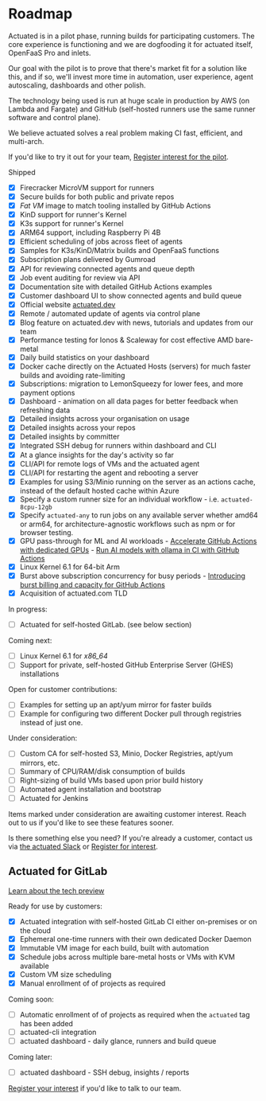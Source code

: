 # Roadmap

Actuated is in a pilot phase, running builds for participating customers. The core experience is functioning and we are dogfooding it for actuated itself, OpenFaaS Pro and inlets.

Our goal with the pilot is to prove that there's market fit for a solution like this, and if so, we'll invest more time in automation, user experience, agent autoscaling, dashboards and other polish.

The technology being used is run at huge scale in production by AWS (on Lambda and Fargate) and GitHub (self-hosted runners use the same runner software and control plane).

We believe actuated solves a real problem making CI fast, efficient, and multi-arch.

If you'd like to try it out for your team, [Register interest for the pilot](https://forms.gle/8XmpTTWXbZwWkfqT6).

Shipped

* [x] Firecracker MicroVM support for runners
* [x] Secure builds for both public and private repos
* [x] *Fat VM* image to match tooling installed by GitHub Actions
* [x] KinD support for runner's Kernel
* [x] K3s support for runner's Kernel
* [x] ARM64 support, including Raspberry Pi 4B
* [x] Efficient scheduling of jobs across fleet of agents
* [x] Samples for K3s/KinD/Matrix builds and OpenFaaS functions
* [x] Subscription plans delivered by Gumroad
* [x] API for reviewing connected agents and queue depth
* [x] Job event auditing for review via API
* [x] Documentation site with detailed GitHub Actions examples
* [x] Customer dashboard UI to show connected agents and build queue
* [x] Official website [actuated.dev](https://actuated.dev)
* [x] Remote / automated update of agents via control plane
* [x] Blog feature on actuated.dev with news, tutorials and updates from our team
* [x] Performance testing for Ionos & Scaleway for cost effective AMD bare-metal
* [x] Daily build statistics on your dashboard
* [x] Docker cache directly on the Actuated Hosts (servers) for much faster builds and avoiding rate-limiting
* [x] Subscriptions: migration to LemonSqueezy for lower fees, and more payment options
* [x] Dashboard - animation on all data pages for better feedback when refreshing data
* [x] Detailed insights across your organisation on usage
* [x] Detailed insights across your repos
* [x] Detailed insights by committer
* [x] Integrated SSH debug for runners within dashboard and CLI
* [x] At a glance insights for the day's activity so far
* [x] CLI/API for remote logs of VMs and the actuated agent
* [x] CLI/API for restarting the agent and rebooting a server
* [x] Examples for using S3/Minio running on the server as an actions cache, instead of the default hosted cache within Azure
* [x] Specify a custom runner size for an individual workflow - i.e. `actuated-8cpu-12gb`
* [x] Specify `actuated-any` to run jobs on any available server whether amd64 or arm64, for architecture-agnostic workflows such as npm or for browser testing. 
* [x] GPU pass-through for ML and AI workloads - [Accelerate GitHub Actions with dedicated GPUs](https://actuated.com/blog/gpus-for-github-actions) - [Run AI models with ollama in CI with GitHub Actions](https://actuated.com/blog/ollama-in-github-actions)
* [x] Linux Kernel 6.1 for 64-bit Arm
* [x] Burst above subscription concurrency for busy periods - [Introducing burst billing and capacity for GitHub Actions](https://actuated.com/blog/burst-billing-capacity)
* [x] Acquisition of actuated.com TLD

In progress:

* [ ] Actuated for self-hosted GitLab. (see below section)

Coming next:

* [ ] Linux Kernel 6.1 for *x86_64*
* [ ] Support for private, self-hosted GitHub Enterprise Server (GHES) installations

Open for customer contributions:

* [ ] Examples for setting up an apt/yum mirror for faster builds
* [ ] Example for configuring two different Docker pull through registries instead of just one.

Under consideration:

* [ ] Custom CA for self-hosted S3, Minio, Docker Registries, apt/yum mirrors, etc.
* [ ] Summary of CPU/RAM/disk consumption of builds
* [ ] Right-sizing of build VMs based upon prior build history
* [ ] Automated agent installation and bootstrap
* [ ] Actuated for Jenkins

Items marked under consideration are awaiting customer interest. Reach out to us if you'd like to see these features sooner.

Is there something else you need? If you're already a customer, contact us via [the actuated Slack](https://self-actuated.slack.com) or [Register for interest](https://forms.gle/8XmpTTWXbZwWkfqT6).

## Actuated for GitLab

[Learn about the tech preview](https://actuated.com/blog/secure-microvm-ci-gitlab)

Ready for use by customers:

* [x] Actuated integration with self-hosted GitLab CI either on-premises or on the cloud
* [x] Ephemeral one-time runners with their own dedicated Docker Daemon
* [x] Immutable VM image for each build, built with automation
* [x] Schedule jobs across multiple bare-metal hosts or VMs with KVM available
* [x] Custom VM size scheduling
* [x] Manual enrollment of of projects as required

Coming soon:

* [ ] Automatic enrollment of of projects as required when the `actuated` tag has been added
* [ ] actuated-cli integration
* [ ] actuated dashboard - daily glance, runners and build queue

Coming later:

* [ ] actuated dashboard - SSH debug, insights / reports

[Register your interest](https://forms.gle/8XmpTTWXbZwWkfqT6) if you'd like to talk to our team.

